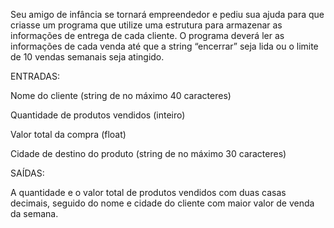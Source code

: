 Seu amigo de infância se tornará empreendedor e pediu sua ajuda para que criasse um programa que utilize uma estrutura para armazenar as informações de entrega de cada cliente. 
O programa deverá ler as informações de cada venda até que a string “encerrar” seja lida ou o limite de 10 vendas semanais seja atingido.

ENTRADAS:

Nome do cliente (string de no máximo 40 caracteres)

Quantidade de produtos vendidos (inteiro)

Valor total da compra (float)

Cidade de destino do produto (string de no máximo 30 caracteres)

SAÍDAS:

A quantidade e o valor total de produtos vendidos com duas casas decimais, seguido do nome e cidade do cliente com maior valor de venda da semana.
